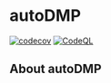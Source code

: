 # autoDMP

[![codecov](https://codecov.io/gh/KevinHQChen/autoDMP/branch/main/graph/badge.svg)](https://codecov.io/gh/KevinHQChen/autoDMP)
[![CodeQL](https://github.com/KevinHQChen/autoDMP/actions/workflows/codeql-analysis.yml/badge.svg)](https://github.com/KevinHQChen/autoDMP/actions/workflows/codeql-analysis.yml)

## About autoDMP
